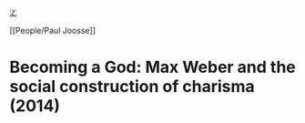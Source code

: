 [🇿](zotero://select/groups/5641742/items/I4E93F9D)

[[People/Paul Joosse]] 
# Becoming a God: Max Weber and the social construction of charisma (2014)

